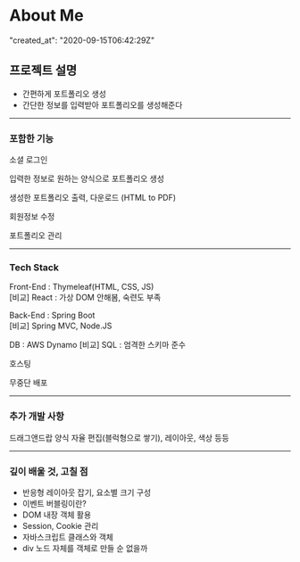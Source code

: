 # About Me

"created_at": "2020-09-15T06:42:29Z"

## 프로젝트 설명

- 간편하게 포트폴리오 생성
- 간단한 정보를 입력받아 포트폴리오를 생성해준다
  
---

### 포함한 기능

소셜 로그인

입력한 정보로 원하는 양식으로 포트폴리오 생성

생성한 포트폴리오 출력, 다운로드 (HTML to PDF)

회원정보 수정

포트폴리오 관리

---

### Tech Stack

Front-End : Thymeleaf(HTML, CSS, JS)  
[비교] React : 가상 DOM 안해봄, 숙련도 부족

Back-End : Spring Boot  
[비교] Spring MVC, Node.JS

DB : AWS Dynamo
[비교] SQL : 엄격한 스키마 준수

호스팅

무중단 배포

---

### 추가 개발 사항

드래그앤드랍 양식 자율 편집(블럭형으로 쌓기), 레이아웃, 색상 등등

---

### 깊이 배울 것, 고칠 점

- 반응형 레이아웃 잡기, 요소별 크기 구성
- 이벤트 버블링이란?
- DOM 내장 객체 활용
- Session, Cookie 관리
- 자바스크립트 클래스와 객체
- div 노드 자체를 객체로 만들 순 없을까
